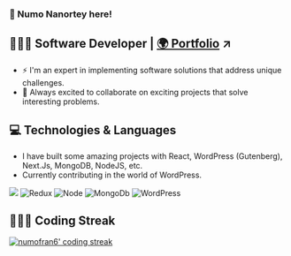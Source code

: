<h3>👋 Numo Nanortey here!</h3>

## 👨🏾‍💻 Software Developer |  <a target="_blank" rel="noopener noreferrer" href="https://numoportfolio.vercel.app/"> 🌍 Portfolio</a> ↗

- ⚡ I'm an expert in implementing software solutions that address unique challenges.
- 👯 Always excited to collaborate on exciting projects that solve interesting problems.

## 💻 Technologies & Languages
-  I have built some amazing projects with React, WordPress (Gutenberg), Next.Js, MongoDB, NodeJS, etc.
-  Currently contributing in the world of WordPress.


<div>
  <img src="https://img.shields.io/badge/React-20232A?style=for-the-badge&logo=react&logoColor=61DAFB" />
  <img alt="Redux" src="https://img.shields.io/badge/Redux-593D88?style=for-the-badge&logo=redux&logoColor=white"/>
  <img alt="Node" src="https://img.shields.io/badge/Node.js-43853D?style=for-the-badge&logo=node.js&logoColor=white"/>
  <img alt="MongoDb" src="https://img.shields.io/badge/MongoDB-4EA94B?style=for-the-badge&logo=mongodb&logoColor=white"/>
  <img alt="WordPress" src="https://img.shields.io/badge/WordPress-404D59?style=for-the-badge&logo=wordpress$logoColor=white"/>
</div> 

## 👨🏾‍💻 Coding Streak

<!-- <p><img align="center" src="https://github-readme-streak-stats.herokuapp.com/?user=okraks&" alt="okraks" /></p> -->

<p align="left">
    <a href="https://github.com/RianIslam/github-readme-streak-stats">
        <img title="🔥 Get streak stats for your profile at git.io/streak-stats" alt="numofran6' coding streak" src="http://github-readme-streak-stats.herokuapp.com?user=numofran6&theme=black-ice&hide_border=true&stroke=0000&background=060A0CD0"/>
    </a>
</p>


